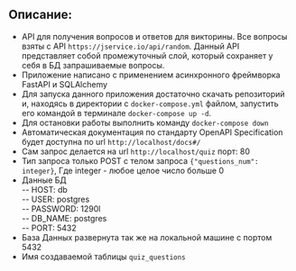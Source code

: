 ## Описание: 
- API для получения вопросов и ответов для викторины. Все вопросы взяты с API `https://jservice.io/api/random`. Данный API представляет собой промежуточный слой, который сохраняет у себя в БД запрашиваемые вопросы.  
- Приложение написано с применением асинхронного фреймворка FastAPI и SQLAlchemy
- Для запуска данного приложения достаточно скачать репозиторий и, находясь в директории с `docker-compose.yml` файлом, запустить его командой в терминале `docker-compose up -d`.
- Для остановки работы выполнить команду `docker-compose down`     
- Автоматическая документация по стандарту OpenAPI Specification будет доступна по url `http://localhost/docs#/`   
- Сам запрос делается на url `http://localhost/quiz` порт: 80
- Тип запроса только POST с телом запроса `{"questions_num": integer}`, Где integer - любое целое число больше 0
- Данные БД  
-- HOST: db  
-- USER: postgres  
-- PASSWORD: 1290l  
-- DB_NAME: postgres  
-- PORT: 5432
- База Данных развернута так же на локальной машине с портом 5432
- Имя создаваемой таблицы `quiz_questions`
